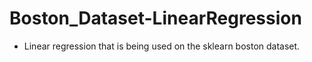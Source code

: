 # Boston_Dataset-LinearRegression
* Linear regression that is being used on the sklearn boston dataset. 

